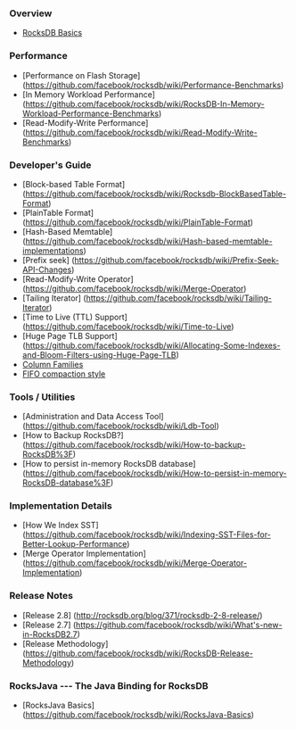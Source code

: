 ### Overview
* [RocksDB Basics](https://github.com/facebook/rocksdb/wiki/RocksDB-Basics)

### Performance
* [Performance on Flash Storage] (https://github.com/facebook/rocksdb/wiki/Performance-Benchmarks)
* [In Memory Workload Performance] (https://github.com/facebook/rocksdb/wiki/RocksDB-In-Memory-Workload-Performance-Benchmarks)
* [Read-Modify-Write Performance] (https://github.com/facebook/rocksdb/wiki/Read-Modify-Write-Benchmarks)

### Developer's Guide
* [Block-based Table Format] (https://github.com/facebook/rocksdb/wiki/Rocksdb-BlockBasedTable-Format)
* [PlainTable Format] (https://github.com/facebook/rocksdb/wiki/PlainTable-Format)
* [Hash-Based Memtable] (https://github.com/facebook/rocksdb/wiki/Hash-based-memtable-implementations)
* [Prefix seek] (https://github.com/facebook/rocksdb/wiki/Prefix-Seek-API-Changes)
* [Read-Modify-Write Operator] (https://github.com/facebook/rocksdb/wiki/Merge-Operator)
* [Tailing Iterator] (https://github.com/facebook/rocksdb/wiki/Tailing-Iterator)
* [Time to Live (TTL) Support] (https://github.com/facebook/rocksdb/wiki/Time-to-Live)
* [Huge Page TLB Support] (https://github.com/facebook/rocksdb/wiki/Allocating-Some-Indexes-and-Bloom-Filters-using-Huge-Page-TLB)
* [Column Families](https://github.com/facebook/rocksdb/wiki/Column-Families)
* [FIFO compaction style](https://github.com/facebook/rocksdb/wiki/FIFO-compaction-style)

### Tools / Utilities
* [Administration and Data Access Tool] (https://github.com/facebook/rocksdb/wiki/Ldb-Tool)
* [How to Backup RocksDB?] (https://github.com/facebook/rocksdb/wiki/How-to-backup-RocksDB%3F)
* [How to persist in-memory RocksDB database] (https://github.com/facebook/rocksdb/wiki/How-to-persist-in-memory-RocksDB-database%3F)


### Implementation Details
* [How We Index SST] (https://github.com/facebook/rocksdb/wiki/Indexing-SST-Files-for-Better-Lookup-Performance)
* [Merge Operator Implementation] (https://github.com/facebook/rocksdb/wiki/Merge-Operator-Implementation)

### Release Notes
* [Release 2.8] (http://rocksdb.org/blog/371/rocksdb-2-8-release/)
* [Release 2.7] (https://github.com/facebook/rocksdb/wiki/What's-new-in-RocksDB2.7)
* [Release Methodology] (https://github.com/facebook/rocksdb/wiki/RocksDB-Release-Methodology)

### RocksJava --- The Java Binding for RocksDB
* [RocksJava Basics] (https://github.com/facebook/rocksdb/wiki/RocksJava-Basics)